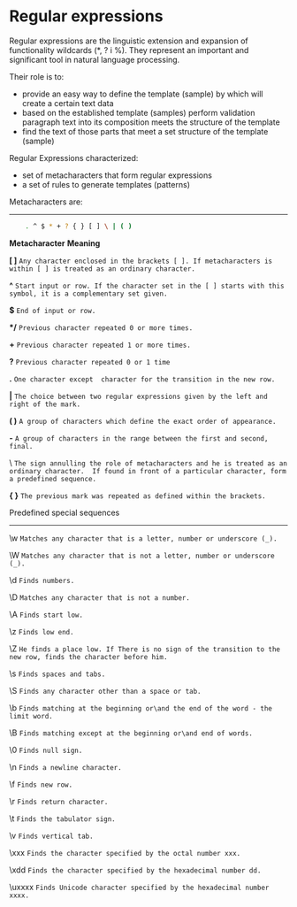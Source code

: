 Regular expressions
===================


Regular expressions are the linguistic extension and expansion of functionality wildcards (*, ? i %). They represent an important and significant tool in natural language processing.

Their role is to:
 - provide an easy way to define the template (sample) by which will create a certain text data
 - based on the established template (samples) perform validation paragraph text into its composition meets the structure of the template
 - find the text of those parts that meet a set structure of the template (sample)

Regular Expressions characterized:
 - set of metacharacters that form regular expressions
 - a set of rules to generate templates (patterns)

Metacharacters are:
___________________

```bash
    . ^ $ * + ? { } [ ] \ | ( )
```

**Metacharacter**       **Meaning**

**[ ]** `Any character enclosed in the brackets [ ]. If metacharacters is within [ ] is treated as an ordinary character.`

**^** `Start input or row. If the character set in the [ ] starts with this symbol, it is a complementary set given.`

**$** `End of input or row.`

**\*/** `Previous character repeated 0 or more times.`

**+** `Previous character repeated 1 or more times.`

**?** `Previous character repeated 0 or 1 time`

**.** `One character except  character for the transition in the new row.`

**|** `The choice between two regular expressions given by the left and right of the mark.`

**( )** `A group of characters which define the exact order of appearance.`

**-** `A group of characters in the range between the first and second, final.`

\ `The sign annulling the role of metacharacters and he is treated as an ordinary character.  If found in front of a particular character, form a predefined sequence.`

**{ }** `The previous mark was repeated as defined within the brackets.`

Predefined special sequences
____________________________

\w `Matches any character that is a letter, number or underscore (_).`

\W  `Matches any character that is not a letter, number or underscore (_).`

\d `Finds numbers.`

\D `Matches any character that is not a number.`

\A `Finds start low.`

\z `Finds low end.`

\Z `He finds a place low. If There is no sign of the transition to the new row, finds the character before him.`

\s `Finds spaces and tabs.`

\S `Finds any character other than a space or tab.`

\b `Finds matching at the beginning or\and the end of the word - the limit word.`

\B `Finds matching except at the beginning or\and end of words.`

\0 `Finds null sign.`

\n `Finds a newline character.`

\f `Finds new row.`

\r `Finds return character.`

\t `Finds the tabulator sign.`

\v `Finds vertical tab.`

\xxx `Finds the character specified by the octal number xxx.`

\xdd `Finds the character specified by the hexadecimal number dd.`

\uxxxx `Finds Unicode character specified by the hexadecimal number xxxx.`
